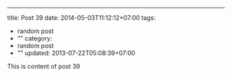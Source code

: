 ---
title: Post 39
date: 2014-05-03T11:12:12+07:00
tags:
  - random post
  - ""
category:
  - random post
  - ""
updated: 2013-07-22T05:08:39+07:00

This is content of post 39